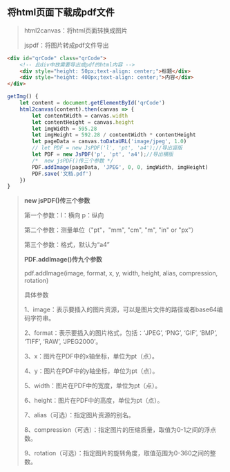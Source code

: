 ## 将html页面下载成pdf文件

> html2canvas：将html页面转换成图片
>
> jspdf：将图片转成pdf文件导出

```html
<div id="qrCode" class="qrCode">
    <!-- 此div中放需要导出成pdf的html内容 -->
    <div style="height: 50px;text-align: center;">标题</div>
    <div style="height: 400px;text-align: center;">内容</div>
</div>
```

```js
getImg() {
    let content = document.getElementById('qrCode')
    html2canvas(content).then(canvas => {
        let contentWidth = canvas.width
        let contentHeight = canvas.height
        let imgWidth = 595.28
        let imgHeight = 592.28 / contentWidth * contentHeight
        let pageData = canvas.toDataURL('image/jpeg', 1.0)
        // let PDF = new JsPDF('l', 'pt', 'a4');//导出竖版
        let PDF = new JsPDF('p', 'pt', 'a4');//导出横版
        /*  new jsPDF()传三个参数 */
        PDF.addImage(pageData, 'JPEG', 0, 0, imgWidth, imgHeight)
        PDF.save('文档.pdf')
    })
}
```

> **new jsPDF()传三个参数**
>
> 第一个参数：l：横向 p：纵向
>
> 第二个参数：测量单位（"pt"，"mm", "cm", "m", "in" or "px"）
>
> 第三个参数：格式，默认为“a4”
>
> 
>
> **PDF.addImage()传九个参数**
>
> pdf.addImage(image, format, x, y, width, height, alias, compression, rotation)
>
> 具体参数
>
> 1、image：表示要插入的图片资源，可以是图片文件的路径或者base64编码字符串。
>
> 2、format：表示要插入的图片格式，包括：‘JPEG’, ‘PNG’, ‘GIF’, ‘BMP’, ‘TIFF’, ‘RAW’, ‘JPEG2000’。
>
> 3、x：图片在PDF中的x轴坐标，单位为pt（点）。
>
> 4、y：图片在PDF中的y轴坐标，单位为pt（点）。
>
> 5、width：图片在PDF中的宽度，单位为pt（点）。
>
> 6、height：图片在PDF中的高度，单位为pt（点）。
>
> 7、alias（可选）：指定图片资源的别名。
>
> 8、compression（可选）：指定图片的压缩质量，取值为0-1之间的浮点数。
>
> 9、rotation（可选）：指定图片的旋转角度，取值范围为0-360之间的整数。

